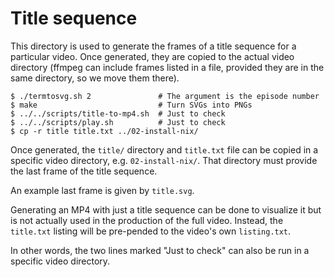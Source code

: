 # Title sequence

This directory is used to generate the frames of a title sequence for a
particular video. Once generated, they are copied to the actual video directory
(ffmpeg can include frames listed in a file, provided they are in the same
directory, so we move them there).

```
$ ./termtosvg.sh 2               # The argument is the episode number
$ make                           # Turn SVGs into PNGs
$ ../../scripts/title-to-mp4.sh  # Just to check
$ ../../scripts/play.sh          # Just to check
$ cp -r title title.txt ../02-install-nix/
```

Once generated, the `title/` directory and `title.txt` file can be copied in a
specific video directory, e.g. `02-install-nix/`. That directory must provide
the last frame of the title sequence.

An example last frame is given by `title.svg`.

Generating an MP4 with just a title sequence can be done to visualize it but is
not actually used in the production of the full video. Instead, the `title.txt`
listing will be pre-pended to the video's own `listing.txt`.

In other words, the two lines marked "Just to check" can also be run in a
specific video directory.
